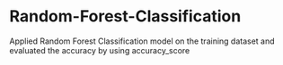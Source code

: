 # Random-Forest-Classification
Applied Random Forest Classification model on the training dataset and evaluated the accuracy by using accuracy_score

